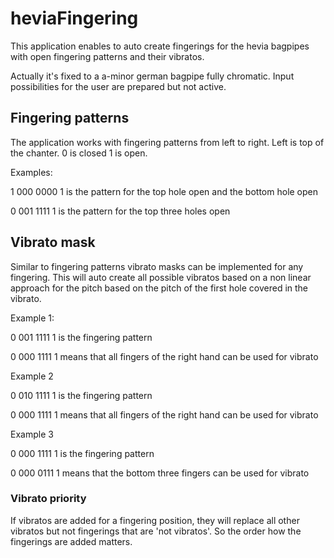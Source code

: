 # heviaFingering
This application enables to auto create fingerings for the hevia bagpipes with open fingering patterns and their vibratos.

Actually it's fixed to a a-minor german bagpipe fully chromatic. Input possibilities for the user are prepared but not active.

## Fingering patterns
The application works with fingering patterns from left to right. Left is top of the chanter. 0 is closed 1 is open.

Examples: 

1 000 0000 1 is the pattern for the top hole open and the bottom hole open

0 001 1111 1 is the pattern for the top three holes open

## Vibrato mask
Similar to fingering patterns vibrato masks can be implemented for any fingering. This will auto create all possible vibratos based on a non linear approach for the pitch based on the pitch of the first hole covered in the vibrato.

Example 1:

0 001 1111 1 is the fingering pattern

0 000 1111 1 means that all fingers of the right hand can be used for vibrato

Example 2

0 010 1111 1 is the fingering pattern

0 000 1111 1 means that all fingers of the right hand can be used for vibrato

Example 3

0 000 1111 1 is the fingering pattern

0 000 0111 1 means that the bottom three fingers can be used for vibrato

### Vibrato priority
If vibratos are added for a fingering position, they will replace all other vibratos but not fingerings that are 'not vibratos'. So the order how the fingerings are added matters.